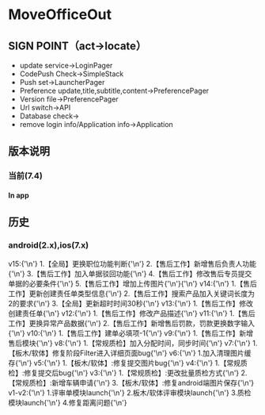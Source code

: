 # MoveOfficeOut

## SIGN POINT（act->locate）

+ update service->LoginPager
+ CodePush Check->SimpleStack
+ Push set->LauncherPager
+ Preference update,title,subtitle,content->PreferencePager
+ Version file->PreferencePager
+ Url switch->API
+ Database check->
+ remove login info/Application info->Application



## 版本说明
### 当前(7.4)
#### In app
## 历史
### android(2.x),ios(7.x)
v15:{'\n'}
1.【全局】更换职位功能判断{'\n'}
2.【售后工作】新增售后负责人功能{'\n'}
3.【售后工作】加入单据驳回功能{'\n'}
4.【售后工作】修改售后专员提交单据的必要条件{'\n'}
5.【售后工作】增加上传图片{'\n'}{'\n'}
v14:{'\n'}
1.【售后工作】更新创建责任单类型信息{'\n'}
2.【售后工作】搜索产品加入关键词长度为2的要求{'\n'}
3.【全局】更新超时时间30秒{'\n'}
v13:{'\n'}
1.【售后工作】修改创建责任单{'\n'}
v12:{'\n'}
1.【售后工作】修改产品描述{'\n'}
v11:{'\n'}
1.【售后工作】更换异常产品数据{'\n'}
2.【售后工作】新增售后罚款，罚款更换数字输入{'\n'}
v10:{'\n'}
1.【售后工作】建单必填项-1{'\n'}
v9:{'\n'}
1.【售后工作】新增售后模块{'\n'}
v8:{'\n'}
1.【常规质检】加入分配时间，同步时间{'\n'}
v7:{'\n'}
1.【板木/软体】修复阶段Filter进入详细页面bug{'\n'}
v6:{'\n'}
1.加入清理图片缓存{'\n'}
v5:{'\n'}
1.【板木/软体】:修复提交图片bug{'\n'}
v4:{'\n'}
1.【常规质检】:修复提交后bug{'\n'}
v3:{'\n'}
1.【常规质检】:更改批量质检方式{'\n'}
2.【常规质检】:新增车辆申请{'\n'}
3.【板木/软体】:修复android端图片保存{'\n'}
v1-v2:{'\n'}
1.评审单模块launch{'\n'}
2.板木/软体评审模块launch{'\n'}
3.质检模块launch{'\n'}
4.修复距离问题{'\n'}
